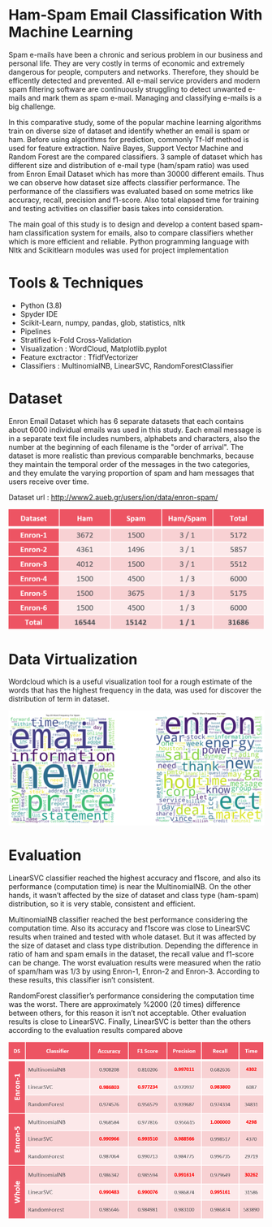 # Ham-Spam Email Classification With Machine Learning

Spam e-mails have been a chronic and serious problem in our business and personal life. They are very costly in terms of economic and extremely dangerous for people, computers and networks. Therefore, they should be efficently detected and prevented. All e-mail service providers and modern spam filtering software are continuously struggling to detect unwanted e-mails and mark them as spam e-mail. Managing and classifying e-mails is a big challenge.

In this comparative study, some of the popular machine learning algorithms train on diverse size of dataset and identify whether an email is spam or ham. Before using algorithms for prediction, commonly Tf-Idf method is used for feature extraction. Naïve Bayes, Support Vector Machine and Random Forest are the compared classifiers. 3 sample of dataset which has different size and distribution of e-mail type (ham/spam ratio) was used from Enron Email Dataset which has more than 30000 different emails. Thus we can observe how dataset size affects classifier performance. The performance of the classifiers was evaluated based on some metrics like accuracy, recall, precision and f1-score. Also total elapsed time for training and testing activities on classifier basis takes into consideration. 

The main goal of this study is to design and develop a content based spam-ham classification system for emails, also to compare classifiers whether which is more efficient and reliable. Python programming language with Nltk and Scikitlearn modules was used for project implementation

# Tools & Techniques
* Python (3.8)
* Spyder IDE
* Scikit-Learn, numpy, pandas, glob, statistics, nltk
* Pipelines
* Stratified k-Fold Cross-Validation
* Visualization : WordCloud, Matplotlib.pyplot
* Feature exctractor : TfidfVectorizer
* Classifiers : MultinomialNB, LinearSVC, RandomForestClassifier

# Dataset
Enron Email Dataset which has 6 separate datasets that each contains about 6000 individual emails was used in this study. Each email message is in a separate text file includes numbers, alphabets and characters, also the number at the beginning of each filename is the "order of arrival". The dataset is more realistic than previous comparable benchmarks, because they maintain the temporal order of the messages in the two categories, and they emulate the varying proportion of spam and ham messages that users receive over time.

Dataset url : http://www2.aueb.gr/users/ion/data/enron-spam/

![Enron_Dataset](https://github.com/MuhammetEmek/ham_spam_classification/blob/main/enron_dataset.png)

# Data Virtualization
Wordcloud which is a useful visualization tool for a rough estimate of the words that has the highest frequency in the data, was used for discover the distribution of term in dataset.

![Data_Content](https://github.com/MuhammetEmek/ham_spam_classification/blob/main/data_content.PNG)

# Evaluation
LinearSVC classifier reached the highest accuracy and f1score, and also its performance (computation time) is near the MultinomialNB. On the other hands, it wasn’t affected by the size of dataset and class type (ham-spam) distribution, so it is very stable, consistent and efficient. 

MultinomialNB classifier reached the best performance considering the computation time. Also its accuracy and f1score was close to LinearSVC results when trained and tested with whole dataset. But it was affected by the size of dataset and class type distribution. Depending the difference in ratio of ham and spam emails in the dataset, the recall value and f1-score can be change. The worst evaluation results were measured when the ratio of spam/ham was 1/3 by using Enron-1, Enron-2 and Enron-3. According to these results, this classifier isn’t consistent. 

RandomForest classifier’s performance considering the computation time was the worst. There are approximately %2000 (20 times) difference between others, for this reason it isn’t not acceptable. Other evaluation results is close to LinearSVC. Finally, LinearSVC is better than the others according to the evaluation results compared above

![Evaluation_Results](https://github.com/MuhammetEmek/ham_spam_classification/blob/main/evalution_result.PNG)
